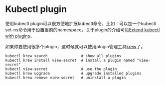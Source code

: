 # Kubectl plugin

使用kubectl plugin可以很方便地扩展kubectl命令，比如：可以加一个kubectl set-ns命令用于设置当前的namespace。关于plugin的介绍可见[Extend kubectl with plugins](https://kubernetes.io/docs/tasks/extend-kubectl/kubectl-plugins/)。

如果你要使用很多个plugin，这时候就可以使用plugin管理工具[krew](https://github.com/GoogleContainerTools/krew)了。

```
kubectl krew search               # show all plugins
kubectl krew install view-secret  # install a plugin named "view-secret"
kubectl view-secret               # use the plugin
kubectl krew upgrade              # upgrade installed plugins
kubectl krew remove view-secret   # uninstall a plugin
```